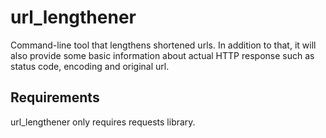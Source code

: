url_lengthener
==============

Command-line tool that lengthens shortened urls. In addition to that, it will also provide some basic information about actual HTTP response such as status code, encoding and original url.

Requirements
------------

url_lengthener only requires requests library.
